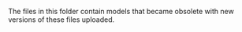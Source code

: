 The files in this folder contain models that became obsolete with new versions of these files uploaded.